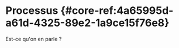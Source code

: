 # Processus {#core-ref:4a65995d-a61d-4325-89e2-1a9ce15f76e8}

<span class="fixme" data-assignedto="MCL">Est-ce qu'on en parle ?</span>
